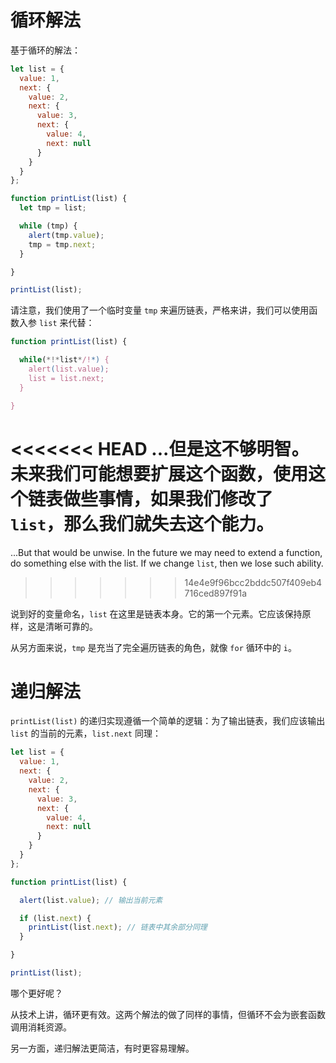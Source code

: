 # 循环解法

基于循环的解法：

```js run
let list = {
  value: 1,
  next: {
    value: 2,
    next: {
      value: 3,
      next: {
        value: 4,
        next: null
      }
    }
  }
};

function printList(list) {
  let tmp = list;

  while (tmp) {
    alert(tmp.value);
    tmp = tmp.next;
  }

}

printList(list);
```

请注意，我们使用了一个临时变量 `tmp` 来遍历链表，严格来讲，我们可以使用函数入参 `list` 来代替：

```js
function printList(list) {

  while(*!*list*/!*) {
    alert(list.value);
    list = list.next;
  }

}
```

<<<<<<< HEAD
...但是这不够明智。未来我们可能想要扩展这个函数，使用这个链表做些事情，如果我们修改了 `list`，那么我们就失去这个能力。
=======
...But that would be unwise. In the future we may need to extend a function, do something else with the list. If we change `list`, then we lose such ability.
>>>>>>> 14e4e9f96bcc2bddc507f409eb4716ced897f91a

说到好的变量命名，`list` 在这里是链表本身。它的第一个元素。它应该保持原样，这是清晰可靠的。

从另方面来说，`tmp` 是充当了完全遍历链表的角色，就像 `for` 循环中的 `i`。

# 递归解法

`printList(list)` 的递归实现遵循一个简单的逻辑：为了输出链表，我们应该输出 `list` 的当前的元素，`list.next` 同理：

```js run
let list = {
  value: 1,
  next: {
    value: 2,
    next: {
      value: 3,
      next: {
        value: 4,
        next: null
      }
    }
  }
};

function printList(list) {

  alert(list.value); // 输出当前元素

  if (list.next) {
    printList(list.next); // 链表中其余部分同理
  }

}

printList(list);
```

哪个更好呢？

从技术上讲，循环更有效。这两个解法的做了同样的事情，但循环不会为嵌套函数调用消耗资源。

另一方面，递归解法更简洁，有时更容易理解。
